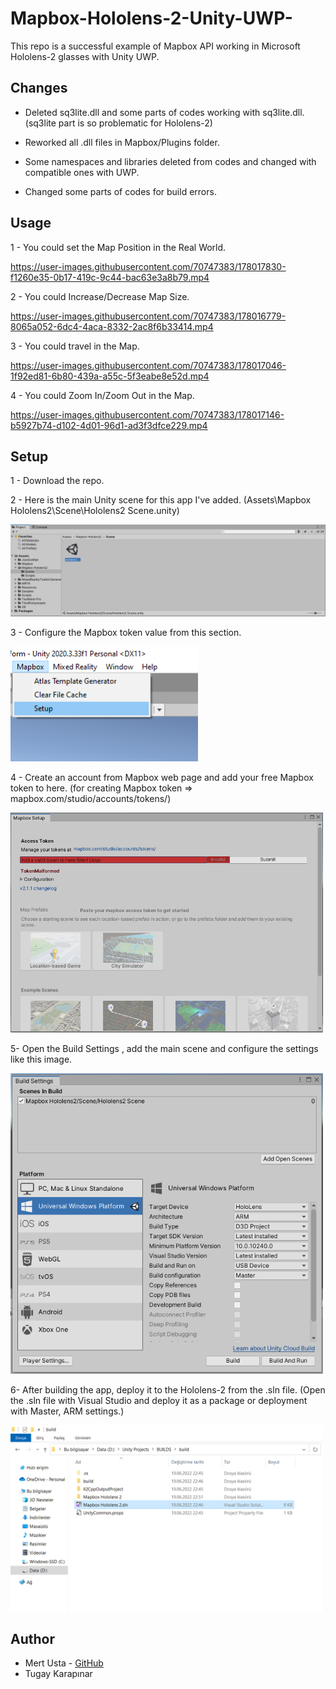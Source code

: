 # Mapbox-Hololens-2-Unity-UWP-
This repo is a successful example of Mapbox API working in Microsoft Hololens-2 glasses with Unity UWP.

## Changes
- Deleted sq3lite.dll and some parts of codes working with sq3lite.dll.(sq3lite part is so problematic for Hololens-2)

- Reworked all .dll files in Mapbox/Plugins folder.

- Some namespaces and libraries deleted from codes and changed with compatible ones with UWP.

- Changed some parts of codes for build errors.

## Usage
 
1 - You could set the Map Position in the Real World.




https://user-images.githubusercontent.com/70747383/178017830-f1260e35-0b17-419c-9c44-bac63e3a8b79.mp4




2 - You could Increase/Decrease Map Size.



https://user-images.githubusercontent.com/70747383/178016779-8065a052-6dc4-4aca-8332-2ac8f6b33414.mp4


3 - You could travel in the Map.



https://user-images.githubusercontent.com/70747383/178017046-1f92ed81-6b80-439a-a55c-5f3eabe8e52d.mp4


4 - You could Zoom In/Zoom Out in the Map.



https://user-images.githubusercontent.com/70747383/178017146-b5927b74-d102-4d01-96d1-ad3f3dfce229.mp4




## Setup
1 - Download the repo.


2 - Here is the main Unity scene for this app I've added. (Assets\Mapbox Hololens2\Scene\Hololens2 Scene.unity)

  <img src="UserManual\SceneSS.PNG" width="800px" height="auto">


3 - Configure the Mapbox token value from this section.

  <img src="UserManual\Setup1SS.PNG" width="300px" height="auto">
  
4 - Create an account from Mapbox web page and add your free Mapbox token to here. (for creating Mapbox token => mapbox.com/studio/accounts/tokens/)

  <img src="UserManual\Setup2SS.PNG" width="500px" height="auto">
  
5- Open the Build Settings , add the main scene and configure the settings like this image.

  <img src="UserManual\BuildSettingsSS.PNG" width="500px" height="auto">
  
6- After building the app, deploy it to the Hololens-2 from the .sln file. (Open the .sln file with Visual Studio and deploy it as a package or deployment with Master, ARM settings.)

 <img src="UserManual\BuildSS1.PNG" width="500px" height="auto">

## Author

-   Mert Usta - [GitHub](https://github.com/mertusta1996)
-   Tugay Karapınar
